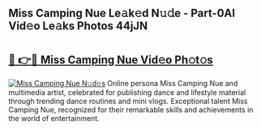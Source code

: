 ## Miss Camping Nue Le𝚊k𝚎d N𝚞𝚍e - Part-0AI Vid𝚎o Le𝚊ks Photos 44jJN

# <h2><a href="http://fb360o9.evod.top/?m=Miss+Camping+Nue">🔗 👉🔴 Miss Camping Nue Vid𝚎o Ph𝚘t𝚘s</a></h2>

[![Miss Camping Nue N𝚞d𝚎s](https://i.imgur.com/8V9OHl7.gif)](http://fb360o9.evod.top/?m=Miss+Camping+Nue)
Online persona Miss Camping Nue and multimedia artist, celebrated for publishing dance and lifestyle material through trending dance routines and mini vlogs. Exceptional talent Miss Camping Nue, recognized for their remarkable skills and achievements in the world of entertainment. 
